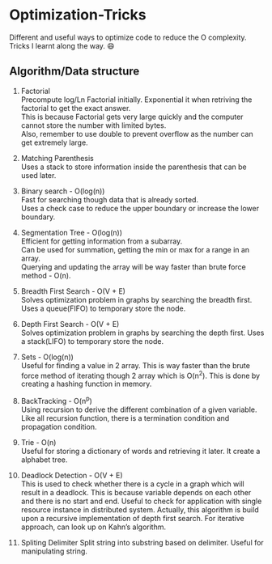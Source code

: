 # Optimization-Tricks

Different and useful ways to optimize code to reduce the O complexity.  
Tricks I learnt along the way. :smile:

## Algorithm/Data structure

1. Factorial  
  Precompute log/Ln Factorial initially. Exponential it when retriving the factorial to get the exact answer.  
  This is because Factorial gets very large quickly and the computer cannot store the number with limited bytes.   
  Also, remember to use double to prevent overflow as the number can get extremely large. 
  
2. Matching Parenthesis  
  Uses a stack to store information inside the parenthesis that can be used later.
  
3. Binary search  - O(log(n))  
  Fast for searching though data that is already sorted.  
  Uses a check case to reduce the upper boundary or increase the lower boundary.

4. Segmentation Tree  - O(log(n))  
  Efficient for getting information from a subarray.  
  Can be used for summation, getting the min or max for a range in an array.  
  Querying and updating the array will be way faster than brute force method - O(n).   
  
5. Breadth First Search - O(V + E)  
  Solves optimization problem in graphs by searching the breadth first. Uses a queue(FIFO) to temporary store the node.   
  
6. Depth First Search - O(V + E)  
  Solves optimization problem in graphs by searching the depth first. Uses a stack(LIFO) to temporary store the node.  
  
7. Sets  - O(log(n))  
  Useful for finding a value in 2 array. This is way faster than the brute force method of iterating though 2 array which is O(n<sup>2</sup>). This is done by creating a hashing function in memory.  
  
8. BackTracking - O(n<sup>p</sup>)  
  Using recursion to derive the different combination of a given variable. Like all recursion function, there is a termination condition and propagation condition.  
  
9. Trie - O(n)  
  Useful for storing a dictionary of words and retrieving it later. It create a alphabet tree.  
  
10. Deadlock Detection - O(V + E)  
  This is used to check whether there is a cycle in a graph which will result in a deadlock. This is because variable depends on each other and there is no start and end. Useful to check for application with single resource instance in distributed system. Actually, this algorithm is build upon a recursive implementation of depth first search. For iterative approach, can look up on Kahn’s algorithm. 
  
11. Spliting Delimiter
  Split string into substring based on delimiter. Useful for manipulating string.
